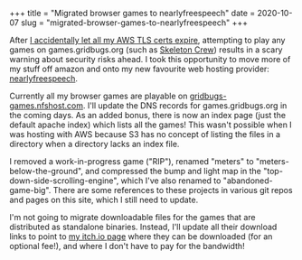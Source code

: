 +++
title = "Migrated browser games to nearlyfreespeech"
date = 2020-10-07
slug = "migrated-browser-games-to-nearlyfreespeech"
+++

After [I accidentally let all my AWS TLS certs expire](@/daily/i-accidentally-let-some-of-my-tls-certs-expire/index.md), attempting to
play any games on games.gridbugs.org (such as [Skeleton Crew](https://games.gridbugs.org/skeleton-crew))
results in a scary warning about security risks ahead. I took this opportunity to move more of my
stuff off amazon and onto my new favourite web hosting provider: [nearlyfreespeech](https://www.nearlyfreespeech.net/).

Currently all my browser games are playable on [gridbugs-games.nfshost.com](https://gridbugs-games.nfshost.com/).
I'll update the DNS records for games.gridbugs.org in the coming days.
As an added bonus, there is now an index page (just the default apache index) which lists all the games!
This wasn't possible when I was hosting with AWS because S3 has no concept of listing the files in a directory
when a directory lacks an index file.

I removed a work-in-progress game ("RIP"), renamed "meters" to "meters-below-the-ground", and compressed the bump
and light map in the "top-down-side-scrolling-engine", which I've also renamed to "abandoned-game-big".
There are some references to these projects in various git repos and pages on this site, which I still need to
update.

I'm not going to migrate downloadable files for the games that are distributed as standalone binaries.
Instead, I'll update all their download links to point to [my itch.io page](https://gridbugs.itch.io/) where
they can be downloaded (for an optional fee!), and where I don't have to pay for the bandwidth!
